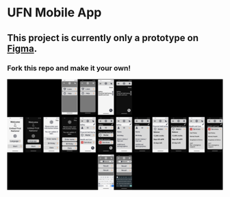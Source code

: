 # UFN Mobile App
## This project is currently only a prototype on [Figma](https://www.figma.com/file/UlWLplEy2HM0R1QAXbBQve/UFN-Citizens-App?type=design&node-id=0%3A1&t=euIo2zgKA2P3Jon7-1).
### Fork this repo and make it your own!
![UFN Mobile App Prototype. 5/13/23.](app-prototype.svg)